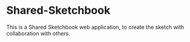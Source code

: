# Shared-Sketchbook
This is a Shared Sketchbook web application, to create the sketch with collaboration with others.
